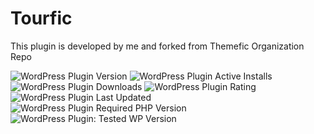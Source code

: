 # Tourfic

This plugin is developed by me and forked from Themefic Organization Repo

![WordPress Plugin Version](https://img.shields.io/wordpress/plugin/v/tourfic?label=Plugin%20Version) ![WordPress Plugin Active Installs](https://img.shields.io/wordpress/plugin/installs/tourfic?label=Active%20Installs) ![WordPress Plugin Downloads](https://img.shields.io/wordpress/plugin/dt/tourfic?label=Downloads) ![WordPress Plugin Rating](https://img.shields.io/wordpress/plugin/stars/tourfic?color=%23cc0000&label=Rating) ![WordPress Plugin Last Updated](https://img.shields.io/wordpress/plugin/last-updated/tourfic?color=%23990099&label=Last%20Updated) ![WordPress Plugin Required PHP Version](https://img.shields.io/wordpress/plugin/required-php/tourfic?label=PHP) ![WordPress Plugin: Tested WP Version](https://img.shields.io/wordpress/plugin/tested/tourfic?color=%23006600&label=WordPress)
